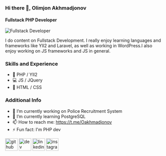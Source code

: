 ### Hi there 👋, Olimjon Akhmadjonov
#### Fullstack PHP Developer 
![Fullstack Developer ](https://user-images.githubusercontent.com/66705822/100891556-211aa600-3498-11eb-84d7-7e9d43c8331c.jpg)

I do content on Fullstack Development. I really enjoy learning languages and frameworks like YII2 and Laravel, as well as working in WordPress.I also enjoy working on JS frameworks and JS in general. 

### Skills and Experience
* 🐘 PHP / YII2
* 💻 JS / JQuery
* 📱 HTML / CSS

### Additional Info
- 🔭 I’m currently working on Police Recruitment System 
- 🌱 I’m currently learning PostgreSQL 
- 📫 How to reach me: https://t.me/Oakhmadjonov 
- ⚡ Fun fact: I'm PHP dev 

[<img src='https://cdn.jsdelivr.net/npm/simple-icons@3.0.1/icons/github.svg' alt='github' height='40'>](https://github.com/https://github.com/Olim4ik)  [<img src='https://cdn.jsdelivr.net/npm/simple-icons@3.0.1/icons/dev-dot-to.svg' alt='dev' height='40'>](https://dev.to/https://dev.to/olimjon)  [<img src='https://cdn.jsdelivr.net/npm/simple-icons@3.0.1/icons/linkedin.svg' alt='linkedin' height='40'>](https://www.linkedin.com/in/https://www.linkedin.com/in/olimjon-akhmadjonov-538b25201//)  [<img src='https://cdn.jsdelivr.net/npm/simple-icons@3.0.1/icons/instagram.svg' alt='instagram' height='40'>](https://www.instagram.com/https://www.instagram.com/0lim_//)  



<!--
**Olim4ik/Olim4ik** is a ✨ _special_ ✨ repository because its `README.md` (this file) appears on your GitHub profile.

Here are some ideas to get you started:

- 🔭 I’m currently working on ...
- 🌱 I’m currently learning ...
- 👯 I’m looking to collaborate on ...
- 🤔 I’m looking for help with ...
- 💬 Ask me about ...
- 📫 How to reach me: ...
- 😄 Pronouns: ...
- ⚡ Fun fact: ...
-->
